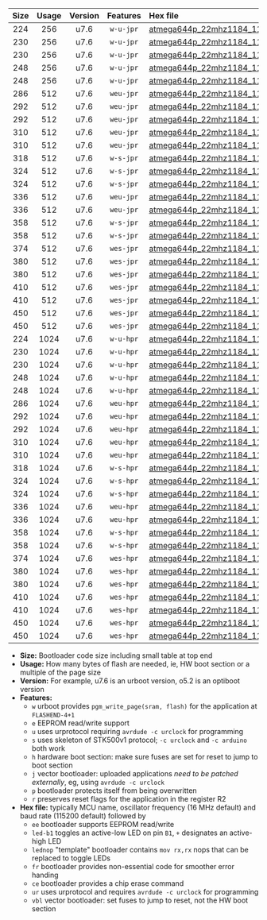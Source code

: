 |Size|Usage|Version|Features|Hex file|
|:-:|:-:|:-:|:-:|:--|
|224|256|u7.6|`w-u-jpr`|[atmega644p_22mhz1184_115200bps_ur_vbl.hex](https://raw.githubusercontent.com/stefanrueger/urboot/main/bootloaders/atmega644p/fcpu_22mhz1184/115200_bps/atmega644p_22mhz1184_115200bps_ur_vbl.hex)|
|230|256|u7.6|`w-u-jpr`|[atmega644p_22mhz1184_115200bps_led+b0_ur_vbl.hex](https://raw.githubusercontent.com/stefanrueger/urboot/main/bootloaders/atmega644p/fcpu_22mhz1184/115200_bps/atmega644p_22mhz1184_115200bps_led+b0_ur_vbl.hex)|
|230|256|u7.6|`w-u-jpr`|[atmega644p_22mhz1184_115200bps_lednop_ur_vbl.hex](https://raw.githubusercontent.com/stefanrueger/urboot/main/bootloaders/atmega644p/fcpu_22mhz1184/115200_bps/atmega644p_22mhz1184_115200bps_lednop_ur_vbl.hex)|
|248|256|u7.6|`w-u-jpr`|[atmega644p_22mhz1184_115200bps_led+b0_fr_ur_vbl.hex](https://raw.githubusercontent.com/stefanrueger/urboot/main/bootloaders/atmega644p/fcpu_22mhz1184/115200_bps/atmega644p_22mhz1184_115200bps_led+b0_fr_ur_vbl.hex)|
|248|256|u7.6|`w-u-jpr`|[atmega644p_22mhz1184_115200bps_lednop_fr_ur_vbl.hex](https://raw.githubusercontent.com/stefanrueger/urboot/main/bootloaders/atmega644p/fcpu_22mhz1184/115200_bps/atmega644p_22mhz1184_115200bps_lednop_fr_ur_vbl.hex)|
|286|512|u7.6|`weu-jpr`|[atmega644p_22mhz1184_115200bps_ee_ur_vbl.hex](https://raw.githubusercontent.com/stefanrueger/urboot/main/bootloaders/atmega644p/fcpu_22mhz1184/115200_bps/atmega644p_22mhz1184_115200bps_ee_ur_vbl.hex)|
|292|512|u7.6|`weu-jpr`|[atmega644p_22mhz1184_115200bps_ee_led+b0_ur_vbl.hex](https://raw.githubusercontent.com/stefanrueger/urboot/main/bootloaders/atmega644p/fcpu_22mhz1184/115200_bps/atmega644p_22mhz1184_115200bps_ee_led+b0_ur_vbl.hex)|
|292|512|u7.6|`weu-jpr`|[atmega644p_22mhz1184_115200bps_ee_lednop_ur_vbl.hex](https://raw.githubusercontent.com/stefanrueger/urboot/main/bootloaders/atmega644p/fcpu_22mhz1184/115200_bps/atmega644p_22mhz1184_115200bps_ee_lednop_ur_vbl.hex)|
|310|512|u7.6|`weu-jpr`|[atmega644p_22mhz1184_115200bps_ee_led+b0_fr_ur_vbl.hex](https://raw.githubusercontent.com/stefanrueger/urboot/main/bootloaders/atmega644p/fcpu_22mhz1184/115200_bps/atmega644p_22mhz1184_115200bps_ee_led+b0_fr_ur_vbl.hex)|
|310|512|u7.6|`weu-jpr`|[atmega644p_22mhz1184_115200bps_ee_lednop_fr_ur_vbl.hex](https://raw.githubusercontent.com/stefanrueger/urboot/main/bootloaders/atmega644p/fcpu_22mhz1184/115200_bps/atmega644p_22mhz1184_115200bps_ee_lednop_fr_ur_vbl.hex)|
|318|512|u7.6|`w-s-jpr`|[atmega644p_22mhz1184_115200bps_vbl.hex](https://raw.githubusercontent.com/stefanrueger/urboot/main/bootloaders/atmega644p/fcpu_22mhz1184/115200_bps/atmega644p_22mhz1184_115200bps_vbl.hex)|
|324|512|u7.6|`w-s-jpr`|[atmega644p_22mhz1184_115200bps_led+b0_vbl.hex](https://raw.githubusercontent.com/stefanrueger/urboot/main/bootloaders/atmega644p/fcpu_22mhz1184/115200_bps/atmega644p_22mhz1184_115200bps_led+b0_vbl.hex)|
|324|512|u7.6|`w-s-jpr`|[atmega644p_22mhz1184_115200bps_lednop_vbl.hex](https://raw.githubusercontent.com/stefanrueger/urboot/main/bootloaders/atmega644p/fcpu_22mhz1184/115200_bps/atmega644p_22mhz1184_115200bps_lednop_vbl.hex)|
|336|512|u7.6|`weu-jpr`|[atmega644p_22mhz1184_115200bps_ee_led+b0_fr_ce_ur_vbl.hex](https://raw.githubusercontent.com/stefanrueger/urboot/main/bootloaders/atmega644p/fcpu_22mhz1184/115200_bps/atmega644p_22mhz1184_115200bps_ee_led+b0_fr_ce_ur_vbl.hex)|
|336|512|u7.6|`weu-jpr`|[atmega644p_22mhz1184_115200bps_ee_lednop_fr_ce_ur_vbl.hex](https://raw.githubusercontent.com/stefanrueger/urboot/main/bootloaders/atmega644p/fcpu_22mhz1184/115200_bps/atmega644p_22mhz1184_115200bps_ee_lednop_fr_ce_ur_vbl.hex)|
|358|512|u7.6|`w-s-jpr`|[atmega644p_22mhz1184_115200bps_led+b0_fr_vbl.hex](https://raw.githubusercontent.com/stefanrueger/urboot/main/bootloaders/atmega644p/fcpu_22mhz1184/115200_bps/atmega644p_22mhz1184_115200bps_led+b0_fr_vbl.hex)|
|358|512|u7.6|`w-s-jpr`|[atmega644p_22mhz1184_115200bps_lednop_fr_vbl.hex](https://raw.githubusercontent.com/stefanrueger/urboot/main/bootloaders/atmega644p/fcpu_22mhz1184/115200_bps/atmega644p_22mhz1184_115200bps_lednop_fr_vbl.hex)|
|374|512|u7.6|`wes-jpr`|[atmega644p_22mhz1184_115200bps_ee_vbl.hex](https://raw.githubusercontent.com/stefanrueger/urboot/main/bootloaders/atmega644p/fcpu_22mhz1184/115200_bps/atmega644p_22mhz1184_115200bps_ee_vbl.hex)|
|380|512|u7.6|`wes-jpr`|[atmega644p_22mhz1184_115200bps_ee_led+b0_vbl.hex](https://raw.githubusercontent.com/stefanrueger/urboot/main/bootloaders/atmega644p/fcpu_22mhz1184/115200_bps/atmega644p_22mhz1184_115200bps_ee_led+b0_vbl.hex)|
|380|512|u7.6|`wes-jpr`|[atmega644p_22mhz1184_115200bps_ee_lednop_vbl.hex](https://raw.githubusercontent.com/stefanrueger/urboot/main/bootloaders/atmega644p/fcpu_22mhz1184/115200_bps/atmega644p_22mhz1184_115200bps_ee_lednop_vbl.hex)|
|410|512|u7.6|`wes-jpr`|[atmega644p_22mhz1184_115200bps_ee_led+b0_fr_vbl.hex](https://raw.githubusercontent.com/stefanrueger/urboot/main/bootloaders/atmega644p/fcpu_22mhz1184/115200_bps/atmega644p_22mhz1184_115200bps_ee_led+b0_fr_vbl.hex)|
|410|512|u7.6|`wes-jpr`|[atmega644p_22mhz1184_115200bps_ee_lednop_fr_vbl.hex](https://raw.githubusercontent.com/stefanrueger/urboot/main/bootloaders/atmega644p/fcpu_22mhz1184/115200_bps/atmega644p_22mhz1184_115200bps_ee_lednop_fr_vbl.hex)|
|450|512|u7.6|`wes-jpr`|[atmega644p_22mhz1184_115200bps_ee_led+b0_fr_ce_vbl.hex](https://raw.githubusercontent.com/stefanrueger/urboot/main/bootloaders/atmega644p/fcpu_22mhz1184/115200_bps/atmega644p_22mhz1184_115200bps_ee_led+b0_fr_ce_vbl.hex)|
|450|512|u7.6|`wes-jpr`|[atmega644p_22mhz1184_115200bps_ee_lednop_fr_ce_vbl.hex](https://raw.githubusercontent.com/stefanrueger/urboot/main/bootloaders/atmega644p/fcpu_22mhz1184/115200_bps/atmega644p_22mhz1184_115200bps_ee_lednop_fr_ce_vbl.hex)|
|224|1024|u7.6|`w-u-hpr`|[atmega644p_22mhz1184_115200bps_ur.hex](https://raw.githubusercontent.com/stefanrueger/urboot/main/bootloaders/atmega644p/fcpu_22mhz1184/115200_bps/atmega644p_22mhz1184_115200bps_ur.hex)|
|230|1024|u7.6|`w-u-hpr`|[atmega644p_22mhz1184_115200bps_led+b0_ur.hex](https://raw.githubusercontent.com/stefanrueger/urboot/main/bootloaders/atmega644p/fcpu_22mhz1184/115200_bps/atmega644p_22mhz1184_115200bps_led+b0_ur.hex)|
|230|1024|u7.6|`w-u-hpr`|[atmega644p_22mhz1184_115200bps_lednop_ur.hex](https://raw.githubusercontent.com/stefanrueger/urboot/main/bootloaders/atmega644p/fcpu_22mhz1184/115200_bps/atmega644p_22mhz1184_115200bps_lednop_ur.hex)|
|248|1024|u7.6|`w-u-hpr`|[atmega644p_22mhz1184_115200bps_led+b0_fr_ur.hex](https://raw.githubusercontent.com/stefanrueger/urboot/main/bootloaders/atmega644p/fcpu_22mhz1184/115200_bps/atmega644p_22mhz1184_115200bps_led+b0_fr_ur.hex)|
|248|1024|u7.6|`w-u-hpr`|[atmega644p_22mhz1184_115200bps_lednop_fr_ur.hex](https://raw.githubusercontent.com/stefanrueger/urboot/main/bootloaders/atmega644p/fcpu_22mhz1184/115200_bps/atmega644p_22mhz1184_115200bps_lednop_fr_ur.hex)|
|286|1024|u7.6|`weu-hpr`|[atmega644p_22mhz1184_115200bps_ee_ur.hex](https://raw.githubusercontent.com/stefanrueger/urboot/main/bootloaders/atmega644p/fcpu_22mhz1184/115200_bps/atmega644p_22mhz1184_115200bps_ee_ur.hex)|
|292|1024|u7.6|`weu-hpr`|[atmega644p_22mhz1184_115200bps_ee_led+b0_ur.hex](https://raw.githubusercontent.com/stefanrueger/urboot/main/bootloaders/atmega644p/fcpu_22mhz1184/115200_bps/atmega644p_22mhz1184_115200bps_ee_led+b0_ur.hex)|
|292|1024|u7.6|`weu-hpr`|[atmega644p_22mhz1184_115200bps_ee_lednop_ur.hex](https://raw.githubusercontent.com/stefanrueger/urboot/main/bootloaders/atmega644p/fcpu_22mhz1184/115200_bps/atmega644p_22mhz1184_115200bps_ee_lednop_ur.hex)|
|310|1024|u7.6|`weu-hpr`|[atmega644p_22mhz1184_115200bps_ee_led+b0_fr_ur.hex](https://raw.githubusercontent.com/stefanrueger/urboot/main/bootloaders/atmega644p/fcpu_22mhz1184/115200_bps/atmega644p_22mhz1184_115200bps_ee_led+b0_fr_ur.hex)|
|310|1024|u7.6|`weu-hpr`|[atmega644p_22mhz1184_115200bps_ee_lednop_fr_ur.hex](https://raw.githubusercontent.com/stefanrueger/urboot/main/bootloaders/atmega644p/fcpu_22mhz1184/115200_bps/atmega644p_22mhz1184_115200bps_ee_lednop_fr_ur.hex)|
|318|1024|u7.6|`w-s-hpr`|[atmega644p_22mhz1184_115200bps.hex](https://raw.githubusercontent.com/stefanrueger/urboot/main/bootloaders/atmega644p/fcpu_22mhz1184/115200_bps/atmega644p_22mhz1184_115200bps.hex)|
|324|1024|u7.6|`w-s-hpr`|[atmega644p_22mhz1184_115200bps_led+b0.hex](https://raw.githubusercontent.com/stefanrueger/urboot/main/bootloaders/atmega644p/fcpu_22mhz1184/115200_bps/atmega644p_22mhz1184_115200bps_led+b0.hex)|
|324|1024|u7.6|`w-s-hpr`|[atmega644p_22mhz1184_115200bps_lednop.hex](https://raw.githubusercontent.com/stefanrueger/urboot/main/bootloaders/atmega644p/fcpu_22mhz1184/115200_bps/atmega644p_22mhz1184_115200bps_lednop.hex)|
|336|1024|u7.6|`weu-hpr`|[atmega644p_22mhz1184_115200bps_ee_led+b0_fr_ce_ur.hex](https://raw.githubusercontent.com/stefanrueger/urboot/main/bootloaders/atmega644p/fcpu_22mhz1184/115200_bps/atmega644p_22mhz1184_115200bps_ee_led+b0_fr_ce_ur.hex)|
|336|1024|u7.6|`weu-hpr`|[atmega644p_22mhz1184_115200bps_ee_lednop_fr_ce_ur.hex](https://raw.githubusercontent.com/stefanrueger/urboot/main/bootloaders/atmega644p/fcpu_22mhz1184/115200_bps/atmega644p_22mhz1184_115200bps_ee_lednop_fr_ce_ur.hex)|
|358|1024|u7.6|`w-s-hpr`|[atmega644p_22mhz1184_115200bps_led+b0_fr.hex](https://raw.githubusercontent.com/stefanrueger/urboot/main/bootloaders/atmega644p/fcpu_22mhz1184/115200_bps/atmega644p_22mhz1184_115200bps_led+b0_fr.hex)|
|358|1024|u7.6|`w-s-hpr`|[atmega644p_22mhz1184_115200bps_lednop_fr.hex](https://raw.githubusercontent.com/stefanrueger/urboot/main/bootloaders/atmega644p/fcpu_22mhz1184/115200_bps/atmega644p_22mhz1184_115200bps_lednop_fr.hex)|
|374|1024|u7.6|`wes-hpr`|[atmega644p_22mhz1184_115200bps_ee.hex](https://raw.githubusercontent.com/stefanrueger/urboot/main/bootloaders/atmega644p/fcpu_22mhz1184/115200_bps/atmega644p_22mhz1184_115200bps_ee.hex)|
|380|1024|u7.6|`wes-hpr`|[atmega644p_22mhz1184_115200bps_ee_led+b0.hex](https://raw.githubusercontent.com/stefanrueger/urboot/main/bootloaders/atmega644p/fcpu_22mhz1184/115200_bps/atmega644p_22mhz1184_115200bps_ee_led+b0.hex)|
|380|1024|u7.6|`wes-hpr`|[atmega644p_22mhz1184_115200bps_ee_lednop.hex](https://raw.githubusercontent.com/stefanrueger/urboot/main/bootloaders/atmega644p/fcpu_22mhz1184/115200_bps/atmega644p_22mhz1184_115200bps_ee_lednop.hex)|
|410|1024|u7.6|`wes-hpr`|[atmega644p_22mhz1184_115200bps_ee_led+b0_fr.hex](https://raw.githubusercontent.com/stefanrueger/urboot/main/bootloaders/atmega644p/fcpu_22mhz1184/115200_bps/atmega644p_22mhz1184_115200bps_ee_led+b0_fr.hex)|
|410|1024|u7.6|`wes-hpr`|[atmega644p_22mhz1184_115200bps_ee_lednop_fr.hex](https://raw.githubusercontent.com/stefanrueger/urboot/main/bootloaders/atmega644p/fcpu_22mhz1184/115200_bps/atmega644p_22mhz1184_115200bps_ee_lednop_fr.hex)|
|450|1024|u7.6|`wes-hpr`|[atmega644p_22mhz1184_115200bps_ee_led+b0_fr_ce.hex](https://raw.githubusercontent.com/stefanrueger/urboot/main/bootloaders/atmega644p/fcpu_22mhz1184/115200_bps/atmega644p_22mhz1184_115200bps_ee_led+b0_fr_ce.hex)|
|450|1024|u7.6|`wes-hpr`|[atmega644p_22mhz1184_115200bps_ee_lednop_fr_ce.hex](https://raw.githubusercontent.com/stefanrueger/urboot/main/bootloaders/atmega644p/fcpu_22mhz1184/115200_bps/atmega644p_22mhz1184_115200bps_ee_lednop_fr_ce.hex)|

- **Size:** Bootloader code size including small table at top end
- **Usage:** How many bytes of flash are needed, ie, HW boot section or a multiple of the page size
- **Version:** For example, u7.6 is an urboot version, o5.2 is an optiboot version
- **Features:**
  + `w` urboot provides `pgm_write_page(sram, flash)` for the application at `FLASHEND-4+1`
  + `e` EEPROM read/write support
  + `u` uses urprotocol requiring `avrdude -c urclock` for programming
  + `s` uses skeleton of STK500v1 protocol; `-c urclock` and `-c arduino` both work
  + `h` hardware boot section: make sure fuses are set for reset to jump to boot section
  + `j` vector bootloader: uploaded applications *need to be patched externally*, eg, using `avrdude -c urclock`
  + `p` bootloader protects itself from being overwritten
  + `r` preserves reset flags for the application in the register R2
- **Hex file:** typically MCU name, oscillator frequency (16 MHz default) and baud rate (115200 default) followed by
  + `ee` bootloader supports EEPROM read/write
  + `led-b1` toggles an active-low LED on pin `B1`, `+` designates an active-high LED
  + `lednop` "template" bootloader contains `mov rx,rx` nops that can be replaced to toggle LEDs
  + `fr` bootloader provides non-essential code for smoother error handing
  + `ce` bootloader provides a chip erase command
  + `ur` uses urprotocol and requires `avrdude -c urclock` for programming
  + `vbl` vector bootloader: set fuses to jump to reset, not the HW boot section
